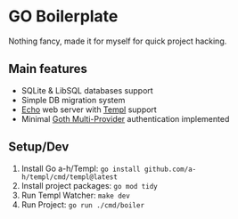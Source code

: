 # GO Boilerplate

Nothing fancy, made it for myself for quick project hacking.

## Main features

- SQLite & LibSQL databases support
- Simple DB migration system
- [Echo](https://echo.labstack.com) web server with [Templ](https://templ.guide/) support
- Minimal [Goth Multi-Provider](https://github.com/markbates/goth) authentication implemented

## Setup/Dev

1. Install Go a-h/Templ: `go install github.com/a-h/templ/cmd/templ@latest`
2. Install project packages: `go mod tidy` 
3. Run Templ Watcher: `make dev`
4. Run Project: `go run ./cmd/boiler`
